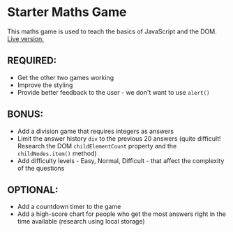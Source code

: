 # Starter Maths Game

This maths game is used to teach the basics of JavaScript and the DOM. [Live version.](https://lechien73.github.io/mathsgame-review/)

## REQUIRED:

* Get the other two games working
* Improve the styling
* Provide better feedback to the user - we don't want to use `alert()`

## BONUS:

* Add a division game that requires integers as answers
* Limit the answer history `div` to the previous 20 answers (quite difficult! Research the DOM `childElementCount` property and the `childNodes.item()` method)
* Add difficulty levels - Easy, Normal, Difficult - that affect the complexity of the questions

## OPTIONAL:
* Add a countdown timer to the game
* Add a high-score chart for people who get the most answers right in the time available (research using local storage)